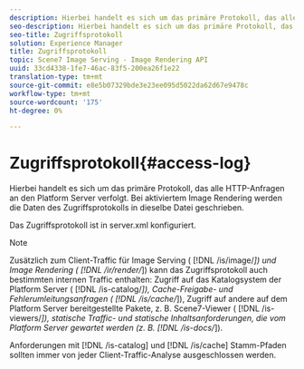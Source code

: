 ```yaml
---
description: Hierbei handelt es sich um das primäre Protokoll, das alle HTTP-Anfragen an den Platform Server verfolgt. Bei aktiviertem Image Rendering werden die Daten des Zugriffsprotokolls in dieselbe Datei geschrieben.
seo-description: Hierbei handelt es sich um das primäre Protokoll, das alle HTTP-Anfragen an den Platform Server verfolgt. Bei aktiviertem Image Rendering werden die Daten des Zugriffsprotokolls in dieselbe Datei geschrieben.
seo-title: Zugriffsprotokoll
solution: Experience Manager
title: Zugriffsprotokoll
topic: Scene7 Image Serving - Image Rendering API
uuid: 33cd4338-1fe7-46ac-83f5-200ea26f1e22
translation-type: tm+mt
source-git-commit: e8e5b07329bde3e23ee095d5022da62d67e9478c
workflow-type: tm+mt
source-wordcount: '175'
ht-degree: 0%

---
```



# Zugriffsprotokoll{#access-log}

Hierbei handelt es sich um das primäre Protokoll, das alle HTTP-Anfragen an den Platform Server verfolgt. Bei aktiviertem Image Rendering werden die Daten des Zugriffsprotokolls in dieselbe Datei geschrieben.

Das Zugriffsprotokoll ist in server.xml konfiguriert.

>[!NOTE]
>
>Zusätzlich zum Client-Traffic für Image Serving ( [!DNL /is/image/*]) und Image Rendering ( [!DNL /ir/render/*]) kann das Zugriffsprotokoll auch bestimmten internen Traffic enthalten: Zugriff auf das Katalogsystem der Platform Server ( [!DNL /is-catalog/*]), Cache-Freigabe- und Fehlerumleitungsanfragen ( [!DNL /is/cache/*]), Zugriff auf andere auf dem Platform Server bereitgestellte Pakete, z. B. Scene7-Viewer ( [!DNL /is-viewers/*]), statische Traffic- und statische Inhaltsanforderungen, die vom Platform Server gewartet werden (z. B. [!DNL /is-docs/*]).

Anforderungen mit [!DNL /is-catalog] und [!DNL /is/cache] Stamm-Pfaden sollten immer von jeder Client-Traffic-Analyse ausgeschlossen werden.
